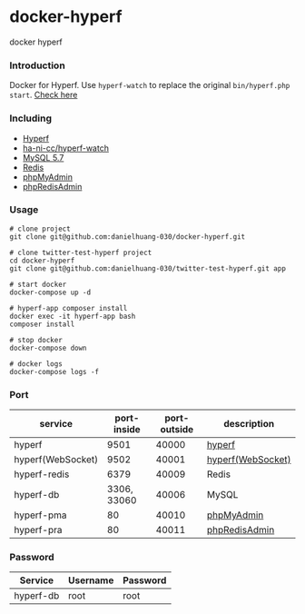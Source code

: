 # docker-hyperf
docker hyperf

### Introduction
Docker for Hyperf.
Use `hyperf-watch` to replace the original `bin/hyperf.php start`. [Check here](https://github.com/danielhuang-030/docker-hyperf/blob/main/dockerize/conf/supervisord/supervisord.conf#L11)

### Including
 - [Hyperf](https://hub.docker.com/r/hyperf/hyperf)
 - [ha-ni-cc/hyperf-watch](https://github.com/ha-ni-cc/hyperf-watch)
 - [MySQL 5.7](https://hub.docker.com/_/mysql)
 - [Redis](https://hub.docker.com/_/redis)
 - [phpMyAdmin](https://hub.docker.com/r/phpmyadmin/phpmyadmin)
 - [phpRedisAdmin](https://hub.docker.com/r/erikdubbelboer/phpredisadmin)

### Usage

```shell
# clone project
git clone git@github.com:danielhuang-030/docker-hyperf.git

# clone twitter-test-hyperf project
cd docker-hyperf
git clone git@github.com:danielhuang-030/twitter-test-hyperf.git app

# start docker
docker-compose up -d

# hyperf-app composer install
docker exec -it hyperf-app bash
composer install

# stop docker
docker-compose down

# docker logs
docker-compose logs -f
```

### Port
| service  | port-inside | port-outside  | description |
|---|---|---|---|
| hyperf  | 9501 | 40000 | [hyperf](http://localhost:40000) |
| hyperf(WebSocket)  | 9502 | 40001 | [hyperf(WebSocket)](http://localhost:40001) |
| hyperf-redis | 6379 | 40009 | Redis |
| hyperf-db | 3306, 33060 | 40006 | MySQL |
| hyperf-pma | 80 | 40010 | [phpMyAdmin](http://localhost:40010) |
| hyperf-pra | 80 | 40011 | [phpRedisAdmin](http://localhost:40011) |

### Password
| Service  | Username | Password  |
|---|---|---|
| hyperf-db | root | root |
